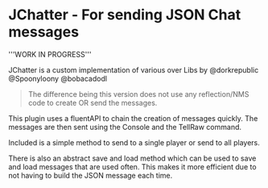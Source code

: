 JChatter - For sending JSON Chat messages
============================================

'''WORK IN PROGRESS'''

JChatter is a custom implementation of various over Libs by @dorkrepublic @Spoonyloony @bobacadodl 

<blockquote>
The difference being this version does not use any reflection/NMS code to create OR send the messages.
</blockquote>

This plugin uses a fluentAPI to chain the creation of messages quickly. The messages are then sent using the Console and the TellRaw command.

Included is a simple method to send to a single player or send to all players.

There is also an abstract save and load method which can be used to save and load messages that are used often. This makes it more efficient due to not having to build the JSON message each time.
  